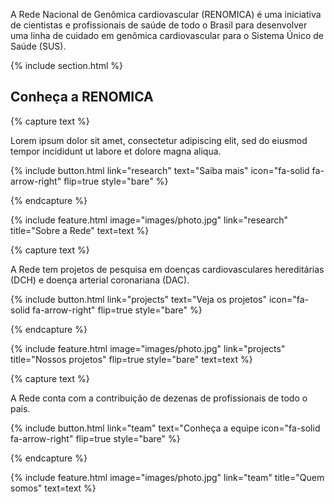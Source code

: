 ---
---

A Rede Nacional de Genômica cardiovascular (RENOMICA) é uma iniciativa de cientistas e profissionais de saúde de todo o Brasil para desenvolver uma linha de cuidado em genômica cardiovascular para o Sistema Único de Saúde (SUS).



{% include section.html %}

## Conheça a RENOMICA

{% capture text %}

Lorem ipsum dolor sit amet, consectetur adipiscing elit, sed do eiusmod tempor incididunt ut labore et dolore magna aliqua.

{%
  include button.html
  link="research"
  text="Saiba mais"
  icon="fa-solid fa-arrow-right"
  flip=true
  style="bare"
%}

{% endcapture %}

{%
  include feature.html
  image="images/photo.jpg"
  link="research"
  title="Sobre a Rede"
  text=text
%}

{% capture text %}

A Rede tem projetos de pesquisa em doenças cardiovasculares hereditárias (DCH) e doença arterial coronariana (DAC).

{%
  include button.html
  link="projects"
  text="Veja os projetos"
  icon="fa-solid fa-arrow-right"
  flip=true
  style="bare"
%}

{% endcapture %}

{%
  include feature.html
  image="images/photo.jpg"
  link="projects"
  title="Nossos projetos"
  flip=true
  style="bare"
  text=text
%}

{% capture text %}

A Rede conta com a contribuição de dezenas de profissionais de todo o país. 

{%
  include button.html
  link="team"
  text="Conheça a equipe
  icon="fa-solid fa-arrow-right"
  flip=true
  style="bare"
%}

{% endcapture %}

{%
  include feature.html
  image="images/photo.jpg"
  link="team"
  title="Quem somos"
  text=text
%}
